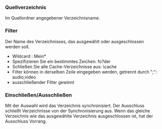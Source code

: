 ### Quellverzeichnis

Im Quellordner angegebener Verzeichnisname.

### Filter

Der Name des Verzeichnisses, das ausgewählt oder ausgeschlossen werden soll. 
- Wildcard : Mein*
- Spezifizieren Sie ein bestimmtes Zeichen: fo?der
- Schließen Sie alle Cache-Verzeichnisse aus: \\cache
- Filter können in derselben Zeile eingegeben werden, getrennt durch \";\": audio;video
- ausschließender Filter gewinnt

### Einschließen/Ausschließen

Mit der Auswahl wird das Verzeichnis synchronisiert. Der Ausschluss schließt Verzeichnisse von der Synchronisierung aus. Wenn das gleiche Verzeichnis wie das ausgewählte Verzeichnis ausgeschlossen ist, hat der Ausschluss Vorrang.
